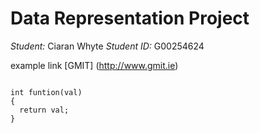 # Data Representation Project

*Student:* Ciaran Whyte
*Student ID:* G00254624

example link [GMIT] (http://www.gmit.ie)


```

int funtion(val)
{
  return val;
}

```
